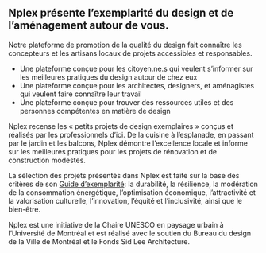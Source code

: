 <!--
À propos: 

+ Nous nous engageons à mettre en valeur de l'expertise locale en design.
+ Nous avons la volonté de créer une communauté dynamique et collaborative dans le domaine du design et de l'aménagement.

 -->

## Nplex présente l’exemplarité du design et de l’aménagement autour de vous.

Notre plateforme de promotion de la qualité du design fait connaître les concepteurs et les artisans locaux de projets accessibles et responsables.

* Une plateforme conçue pour les citoyen.ne.s qui veulent s’informer sur les meilleures pratiques du design autour de chez eux
* Une plateforme conçue pour les architectes, designers, et aménagistes qui veulent faire connaître leur travail
* Une plateforme conçue pour trouver des ressources utiles et des personnes compétentes en matière de design

Nplex recense les « petits projets de design exemplaires » conçus et réalisés par les professionnels d’ici. De la cuisine à l’esplanade, en passant par le jardin et les balcons, Nplex démontre l’excellence locale et informe sur les meilleures pratiques pour les projets de rénovation et de construction modestes.
 
La sélection des projets présentés dans Nplex est faite sur la base des critères de son [Guide d’exemplarité](): la durabilité, la résilience, la modération de la consommation énergétique, l’optimisation économique, l’attractivité et la valorisation culturelle, l’innovation, l’équité et l’inclusivité, ainsi que le bien-être. 

Nplex est une initiative de la Chaire UNESCO en paysage urbain à l’Université de Montréal et est réalisé avec le soutien du Bureau du design de la Ville de Montréal et le Fonds Sid Lee Architecture.
